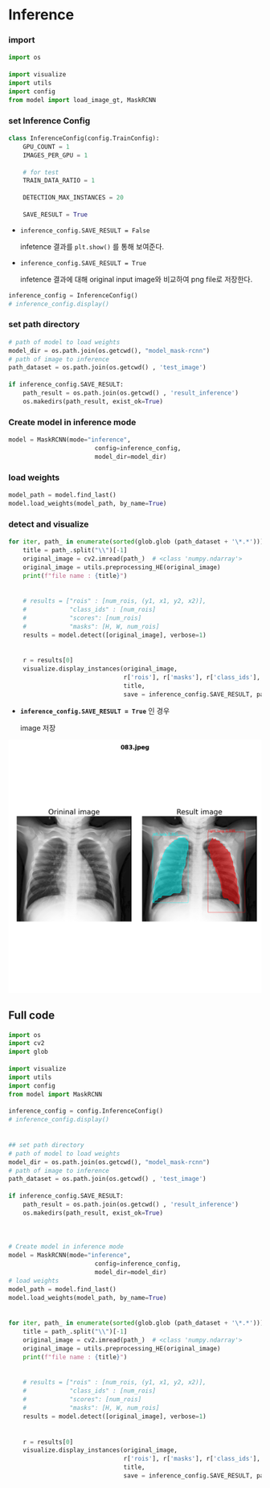 # Inference

### import

```python
import os

import visualize
import utils
import config 
from model import load_image_gt, MaskRCNN
```



### set Inference Config

```python
class InferenceConfig(config.TrainConfig):
	GPU_COUNT = 1
	IMAGES_PER_GPU = 1

	# for test
	TRAIN_DATA_RATIO = 1

	DETECTION_MAX_INSTANCES = 20

	SAVE_RESULT = True
```

- `inference_config.SAVE_RESULT = False` 

  infetence 결과를 `plt.show()` 를 통해 보여준다.

- `inference_config.SAVE_RESULT = True`

   infetence 결과에 대해 original input image와 비교하여 png file로 저장한다.

  

```python
inference_config = InferenceConfig()
# inference_config.display()
```



### set path directory

```python
# path of model to load weights
model_dir = os.path.join(os.getcwd(), "model_mask-rcnn")
# path of image to inference
path_dataset = os.path.join(os.getcwd() , 'test_image')

if inference_config.SAVE_RESULT:
	path_result = os.path.join(os.getcwd() , 'result_inference')
	os.makedirs(path_result, exist_ok=True)
```



### Create model in inference mode

```python
model = MaskRCNN(mode="inference", 
						config=inference_config,
						model_dir=model_dir)
```



### load weights

```python
model_path = model.find_last()
model.load_weights(model_path, by_name=True)
```





### detect and visualize

```python
for iter, path_ in enumerate(sorted(glob.glob (path_dataset + '\*.*'))):	
	title = path_.split("\\")[-1]
	original_image = cv2.imread(path_)	# <class 'numpy.ndarray'>
	original_image = utils.preprocessing_HE(original_image)
	print(f"file name : {title}")


	# results = ["rois" : [num_rois, (y1, x1, y2, x2)], 
	#			 "class_ids" : [num_rois]
	#			 "scores": [num_rois]
	#  			 "masks": [H, W, num_rois] 
	results = model.detect([original_image], verbose=1)


	r = results[0]
	visualize.display_instances(original_image, 
								r['rois'], r['masks'], r['class_ids'], r['scores'], 
								title, 
								save = inference_config.SAVE_RESULT, path = path_result)
```



- **`inference_config.SAVE_RESULT = True`** 인 경우

  image 저장

![](https://github.com/HibernationNo1/assignment-Segmented_Lung/blob/master/image/r1.png?raw=true)



## Full code

```python
import os
import cv2
import glob

import visualize
import utils
import config 
from model import MaskRCNN

inference_config = config.InferenceConfig()
# inference_config.display()


## set path directory
# path of model to load weights
model_dir = os.path.join(os.getcwd(), "model_mask-rcnn")
# path of image to inference
path_dataset = os.path.join(os.getcwd() , 'test_image')

if inference_config.SAVE_RESULT:
	path_result = os.path.join(os.getcwd() , 'result_inference')
	os.makedirs(path_result, exist_ok=True)  



# Create model in inference mode
model = MaskRCNN(mode="inference", 
						config=inference_config,
						model_dir=model_dir)
# load weights
model_path = model.find_last()
model.load_weights(model_path, by_name=True)

        
for iter, path_ in enumerate(sorted(glob.glob (path_dataset + '\*.*'))):	
	title = path_.split("\\")[-1]
	original_image = cv2.imread(path_)	# <class 'numpy.ndarray'>
	original_image = utils.preprocessing_HE(original_image)
	print(f"file name : {title}")


	# results = ["rois" : [num_rois, (y1, x1, y2, x2)], 
	#			 "class_ids" : [num_rois]
	#			 "scores": [num_rois]
	#  			 "masks": [H, W, num_rois] 
	results = model.detect([original_image], verbose=1)


	r = results[0]
	visualize.display_instances(original_image, 
								r['rois'], r['masks'], r['class_ids'], r['scores'], 
								title, 
								save = inference_config.SAVE_RESULT, path = path_result)
```

